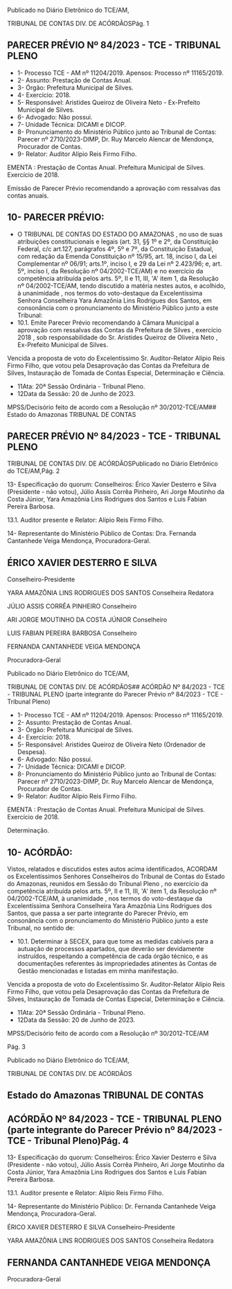 Publicado  no  Diário  Eletrônico do TCE/AM,

TRIBUNAL DE CONTAS DIV. DE ACÓRDÃOSPág. 1

## PARECER PRÉVIO Nº 84/2023 - TCE - TRIBUNAL PLENO

- 1- Processo TCE - AM nº 11204/2019. Apensos: Processo nº 11165/2019.
- 2- Assunto: Prestação de Contas Anual.
- 3- Órgão: Prefeitura Municipal de Silves.
- 4- Exercício: 2018.
- 5- Responsável: Aristides Queiroz de Oliveira Neto - Ex-Prefeito Municipal de Silves.
- 6- Advogado: Não possui.
- 7- Unidade Técnica: DICAMI e DICOP.
- 8- Pronunciamento  do  Ministério  Público  junto  ao  Tribunal  de  Contas: Parecer  nº 2710/2023-DIMP, Dr. Ruy Marcelo Alencar de Mendonça, Procurador de Contas.
- 9- Relator: Auditor Alípio Reis Firmo Filho.

EMENTA :  Prestação  de  Contas  Anual.    Prefeitura Municipal de Silves.  Exercício de 2018.

Emissão de Parecer Prévio recomendando a aprovação com ressalvas das contas anuais.

## 10-  PARECER PRÉVIO:

- O  TRIBUNAL  DE  CONTAS  DO  ESTADO  DO  AMAZONAS ,  no  uso  de  suas atribuições  constitucionais  e  legais  (art.  31,  §§  1º  e  2º,  da  Constituição  Federal,  c/c art.127,  parágrafos  4º,  5º  e  7º,  da  Constituição  Estadual,  com  redação  da  Emenda Constituição nº 15/95, art. 18, inciso I, da Lei Complementar nº 06/91; arts.1º, inciso I, e 29  da  Lei  nº  2.423/96;  e,  art.  5º,  inciso  I,  da  Resolução  nº  04/2002-TCE/AM)  e  no exercício da competência atribuída pelos arts. 5º, II e 11, III, 'A' item 1, da Resolução nº 04/2002-TCE/AM,  tendo  discutido  a  matéria  nestes  autos,  e  acolhido, à  unanimidade , nos  termos  do  voto-destaque  da  Excelentíssima  Senhora  Conselheira  Yara  Amazônia Lins  Rodrigues  dos  Santos, em  consonância com  o  pronunciamento  do  Ministério Público junto a este Tribunal:
- 10.1. Emite Parecer Prévio recomendando à Câmara Municipal a aprovação  com  ressalvas das  Contas  da  Prefeitura de Silves , exercício 2018 , sob  responsabilidade  do Sr.  Aristides  Queiroz  de Oliveira Neto , Ex-Prefeito Municipal de Silves.

Vencida  a  proposta  de  voto  do  Excelentíssimo  Sr.  Auditor-Relator  Alípio  Reis Firmo  Filho,  que  votou  pela  Desaprovação  das  Contas  da  Prefeitura  de  Silves, Instauração de Tomada de Contas Especial, Determinação e Ciência.

- 11Ata: 20ª Sessão Ordinária - Tribunal Pleno.
- 12Data da Sessão: 20 de Junho de 2023.

MPSS/Decisório feito de acordo com a Resolução nº 30/2012-TCE/AM## Estado do Amazonas TRIBUNAL DE CONTAS

## PARECER PRÉVIO Nº 84/2023 - TCE - TRIBUNAL PLENO

TRIBUNAL DE CONTAS DIV. DE ACÓRDÃOSPublicado  no  Diário  Eletrônico do TCE/AM,Pág. 2

13- Especificação do quorum: Conselheiros: Érico Xavier Desterro e Silva (Presidente -  não  votou),  Júlio  Assis  Corrêa  Pinheiro,  Ari  Jorge  Moutinho  da  Costa  Júnior,  Yara Amazônia Lins Rodrigues dos Santos e Luis Fabian Pereira Barbosa.

13.1. Auditor presente e Relator: Alípio Reis Firmo Filho.

14-  Representante do Ministério Público de Contas: Dra. Fernanda Cantanhede Veiga Mendonça, Procuradora-Geral.

## ÉRICO XAVIER DESTERRO E SILVA

Conselheiro-Presidente

YARA AMAZÔNIA LINS RODRIGUES DOS SANTOS Conselheira Redatora

JÚLIO ASSIS CORRÊA PINHEIRO Conselheiro

ARI JORGE MOUTINHO DA COSTA JÚNIOR Conselheiro

LUIS FABIAN PEREIRA BARBOSA Conselheiro

FERNANDA CANTANHEDE VEIGA MENDONÇA

Procuradora-Geral

Publicado  no  Diário  Eletrônico do TCE/AM,

TRIBUNAL DE CONTAS DIV. DE ACÓRDÃOS## ACÓRDÃO Nº 84/2023 - TCE - TRIBUNAL PLENO (parte integrante do Parecer Prévio nº 84/2023 - TCE - Tribunal Pleno)

- 1- Processo TCE - AM nº 11204/2019. Apensos: Processo nº  11165/2019.
- 2- Assunto: Prestação de Contas Anual.
- 3- Órgão: Prefeitura Municipal de Silves.
- 4- Exercício: 2018.
- 5- Responsável: Aristides Queiroz de Oliveira Neto (Ordenador de Despesa).
- 6- Advogado: Não possui.
- 7- Unidade Técnica: DICAMI e DICOP.
- 8- Pronunciamento  do  Ministério  Público  junto  ao  Tribunal  de  Contas: Parecer  nº 2710/2023-DIMP, Dr. Ruy Marcelo Alencar de Mendonça, Procurador de Contas.
- 9- Relator: Auditor Alípio Reis Firmo Filho.

EMENTA :  Prestação  de  Contas  Anual.    Prefeitura Municipal de Silves. Exercício de 2018.

Determinação.

## 10-  ACÓRDÃO:

Vistos, relatados e discutidos estes autos acima identificados, ACORDAM os Excelentíssimos Senhores Conselheiros do Tribunal de Contas do Estado do Amazonas, reunidos em Sessão do Tribunal Pleno , no exercício da competência atribuída pelos arts. 5º, II e 11, III, 'A' item 1, da Resolução nº 04/2002-TCE/AM, à unanimidade , nos termos do voto-destaque da Excelentíssima Senhora Conselheira Yara Amazônia Lins Rodrigues dos Santos, que passa a ser parte integrante do Parecer Prévio, em consonância com o pronunciamento do Ministério Público junto a este Tribunal, no sentido de:

- 10.1. Determinar à  SECEX,  para  que  tome  as  medidas  cabíveis  para  a autuação  de  processos  apartados,  que  deverão  ser  devidamente instruídos,  respeitando  a  competência  de  cada  órgão  técnico,  e  as documentações referentes  às  impropriedades  atinentes  às  Contas  de Gestão mencionadas e listadas em minha manifestação.

Vencida a proposta de voto do Excelentíssimo Sr. Auditor-Relator Alípio Reis Firmo  Filho,  que  votou  pela  Desaprovação  das  Contas  da  Prefeitura  de  Silves, Instauração de Tomada de Contas Especial, Determinação e Ciência.

- 11Ata: 20ª Sessão Ordinária - Tribunal Pleno.
- 12Data da Sessão: 20 de Junho de 2023.

MPSS/Decisório feito de acordo com a Resolução nº 30/2012-TCE/AM

Pág. 3

Publicado  no  Diário  Eletrônico do TCE/AM,

TRIBUNAL DE CONTAS DIV. DE ACÓRDÃOS

## Estado do Amazonas TRIBUNAL DE CONTAS

## ACÓRDÃO Nº 84/2023 - TCE - TRIBUNAL PLENO (parte integrante do Parecer Prévio nº 84/2023 - TCE - Tribunal Pleno)Pág. 4

13- Especificação do quorum: Conselheiros: Érico Xavier Desterro e Silva (Presidente -  não  votou),  Júlio  Assis  Corrêa  Pinheiro,  Ari  Jorge  Moutinho  da  Costa  Júnior,  Yara Amazônia Lins Rodrigues dos Santos e Luis Fabian Pereira Barbosa.

13.1. Auditor presente e Relator: Alípio Reis Firmo Filho.

14-  Representante do Ministério Público: Dr. Fernanda Cantanhede Veiga Mendonça, Procuradora-Geral.

ÉRICO XAVIER DESTERRO E SILVA Conselheiro-Presidente

YARA AMAZÔNIA LINS RODRIGUES DOS SANTOS Conselheira Redatora

## FERNANDA CANTANHEDE VEIGA MENDONÇA

Procuradora-Geral
